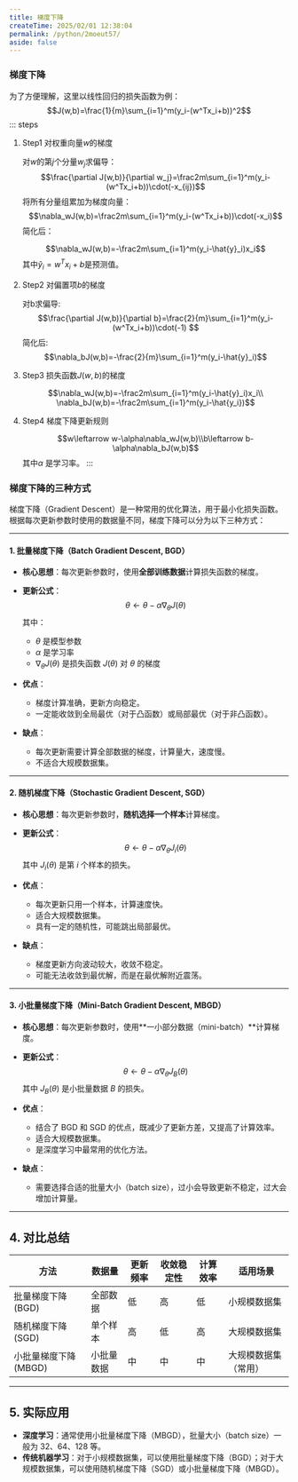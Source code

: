 ```yaml
---
title: 梯度下降
createTime: 2025/02/01 12:38:04
permalink: /python/2moeut57/
aside: false
---
```

### 梯度下降
为了方便理解，这里以线性回归的损失函数为例：
$$J(w,b)=\frac{1}{m}\sum_{i=1}^m(y_i-(w^Tx_i+b))^2$$
::: steps
1. Step1 对权重向量$w$的梯度

   对$w$的第$j$个分量$w_j$求偏导：
   $$\frac{\partial J(w,b)}{\partial w_j}=\frac2m\sum_{i=1}^m(y_i-(w^Tx_i+b))\cdot(-x_{ij})$$
   将所有分量组累加为梯度向量：
   $$\nabla_wJ(w,b)=\frac2m\sum_{i=1}^m(y_i-(w^Tx_i+b))\cdot(-x_i)$$
   简化后：

   $$\nabla_wJ(w,b)=-\frac2m\sum_{i=1}^m(y_i-\hat{y}_i)x_i$$
   其中$\hat{y}_i=w^Tx_i+b$是预测值。
2. Step2 对偏置项$b$的梯度

   对b求偏导:
   $$\frac{\partial J(w,b)}{\partial b}=\frac{2}{m}\sum_{i=1}^m(y_i-(w^Tx_i+b))\cdot(-1) $$
   简化后:
   $$\nabla_bJ(w,b)=-\frac{2}{m}\sum_{i=1}^m(y_i-\hat{y}_i)$$
3. Step3 损失函数$J(w,b)$的梯度

   $$\nabla_wJ(w,b)=-\frac2m\sum_{i=1}^m(y_i-\hat{y}_i)x_i\\ \nabla_bJ(w,b)=-\frac2m\sum_{i=1}^m(y_i-\hat{y_i})$$

4. Step4 梯度下降更新规则

   $$w\leftarrow w-\alpha\nabla_wJ(w,b)\\b\leftarrow b-\alpha\nabla_bJ(w,b)$$
   其中$\alpha$ 是学习率。
:::


### 梯度下降的三种方式

梯度下降（Gradient Descent）是一种常用的优化算法，用于最小化损失函数。根据每次更新参数时使用的数据量不同，梯度下降可以分为以下三种方式：

---

#### 1. 批量梯度下降（Batch Gradient Descent, BGD）

- **核心思想**：每次更新参数时，使用**全部训练数据**计算损失函数的梯度。
- **更新公式**：
  $$
  \theta \leftarrow \theta - \alpha \nabla_\theta J(\theta)
  $$
  其中：
   - $\theta$ 是模型参数
   - $\alpha$ 是学习率
   - $\nabla_\theta J(\theta)$ 是损失函数 $J(\theta)$ 对 $\theta$ 的梯度

- **优点**：
   - 梯度计算准确，更新方向稳定。
   - 一定能收敛到全局最优（对于凸函数）或局部最优（对于非凸函数）。

- **缺点**：
   - 每次更新需要计算全部数据的梯度，计算量大，速度慢。
   - 不适合大规模数据集。

---

#### 2. 随机梯度下降（Stochastic Gradient Descent, SGD）

- **核心思想**：每次更新参数时，**随机选择一个样本**计算梯度。
- **更新公式**：
  $$
  \theta \leftarrow \theta - \alpha \nabla_\theta J_i(\theta)
  $$
  其中 $J_i(\theta)$ 是第 $i$ 个样本的损失。

- **优点**：
   - 每次更新只用一个样本，计算速度快。
   - 适合大规模数据集。
   - 具有一定的随机性，可能跳出局部最优。

- **缺点**：
   - 梯度更新方向波动较大，收敛不稳定。
   - 可能无法收敛到最优解，而是在最优解附近震荡。

---

#### 3. 小批量梯度下降（Mini-Batch Gradient Descent, MBGD）

- **核心思想**：每次更新参数时，使用**一小部分数据（mini-batch）**计算梯度。
- **更新公式**：
  $$
  \theta \leftarrow \theta - \alpha \nabla_\theta J_B(\theta)
  $$
  其中 $J_B(\theta)$ 是小批量数据 $B$ 的损失。

- **优点**：
   - 结合了 BGD 和 SGD 的优点，既减少了更新方差，又提高了计算效率。
   - 适合大规模数据集。
   - 是深度学习中最常用的优化方法。

- **缺点**：
   - 需要选择合适的批量大小（batch size），过小会导致更新不稳定，过大会增加计算量。

---

## 4. 对比总结

| 方法                | 数据量       | 更新频率 | 收敛稳定性 | 计算效率 | 适用场景           |
|---------------------|--------------|----------|------------|----------|--------------------|
| 批量梯度下降 (BGD)   | 全部数据     | 低       | 高         | 低       | 小规模数据集       |
| 随机梯度下降 (SGD)   | 单个样本     | 高       | 低         | 高       | 大规模数据集       |
| 小批量梯度下降 (MBGD) | 小批量数据   | 中       | 中         | 中       | 大规模数据集（常用）|

---

## 5. 实际应用

- **深度学习**：通常使用小批量梯度下降（MBGD），批量大小（batch size）一般为 32、64、128 等。
- **传统机器学习**：对于小规模数据集，可以使用批量梯度下降（BGD）；对于大规模数据集，可以使用随机梯度下降（SGD）或小批量梯度下降（MBGD）。